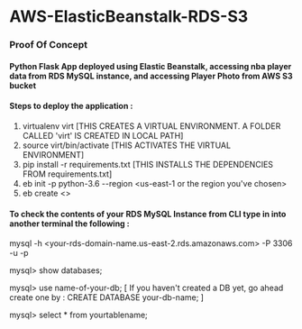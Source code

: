 # AWS-ElasticBeanstalk-RDS-S3
### Proof Of Concept
#### Python Flask App deployed using Elastic Beanstalk, accessing nba player data from RDS MySQL instance, and accessing Player Photo from AWS S3 bucket

#### Steps to deploy the application : 
1. virtualenv virt [THIS CREATES A VIRTUAL ENVIRONMENT. A FOLDER CALLED 'virt' IS CREATED IN LOCAL PATH]
2. source virt/bin/activate [THIS ACTIVATES THE VIRTUAL ENVIRONMENT]
3. pip install -r requirements.txt [THIS INSTALLS THE DEPENDENCIES FROM requirements.txt]
4. eb init -p python-3.6 <your-application-name> --region <us-east-1 or the region you've chosen>
5. eb create <<environmentname>>
  
#### To check the contents of your RDS MySQL Instance from CLI type in into another terminal the following :
mysql -h <your-rds-domain-name.us-east-2.rds.amazonaws.com> -P 3306 -u <your-rds-username> -p <your-rds-password>

mysql> show databases;

mysql> use name-of-your-db; [ If you haven't created a DB yet, go ahead create one by : CREATE DATABASE your-db-name; ]
  
mysql> select * from yourtablename;



